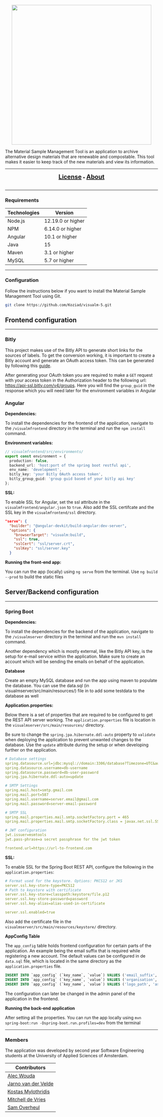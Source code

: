 <p align="center">
  <img width="460" src="http://149.210.144.77:8080/assets/images/LOGO.png">
</p>
The Material Sample Management Tool is an application to archive  alternative design materials that are renewable and compostable.
This tool makes it easier to keep track of the new materials and view its information.

***

<p align="center">
  <a href="https://creativecommons.org/licenses/by-nc-sa/4.0/" style="font-size: 20px; font-weight: bold">License</a> &bull;
  <a href="http://149.210.144.77:8080/#/about" style="font-size: 20px; font-weight: bold">About</a>
  <br><br>
</p>

***
### Requirements
| Technologies | Version |
|-------|-------|
| Node.js | 12.19.0 or higher |
| NPM | 6.14.0 or higher |
| Angular | 10.1 or higher |
| Java | 15 |
| Maven | 3.1 or higher |
| MySQL | 5.7 or higher |

***
### Configuration
Follow the instructions below if you want to install the Material Sample Management Tool using Git.
```bash
git clone https://github.com/Koziad/visualm-5.git
```

## Frontend configuration
***
### Bitly
This project makes use of the Bitly API to generate short links for the sources of labels. To get the conversion working,
it is important to create a Bitly account and generate an OAuth access token. 
This can be generated by following this [guide](https://support.bitly.com/hc/en-us/articles/230647907-How-do-I-generate-an-OAuth-access-token-for-the-Bitly-API-).

After generating your OAuth token you are required to make a `GET` request with your access token in the Authorization header to the following url:
https://api-ssl.bitly.com/v4/groups. Here you will find the `group_guid` in the response which you will need later for the environment variables in Angular

    
### Angular
**Dependencies:**

To install the dependencies for the frontend of the application,
 navigate to the `/visualmfrontend` directory in the terminal and run the `npm install` command. 

**Environment variables:**
```typescript
// visualmfrontend/src/environments/
export const environment = {
  production: false,
  backend_url: 'host:port of the spring boot restful api',
  env_name: 'development',
  bitly_key: 'your Bitly OAuth access token',
  bitly_group_guid: 'group guid based of your bitly api key'
};
```

**SSL:**

To enable SSL for Angular, set the ssl attribute in the `visualmfrontend/angular.json` to `true`. 
Also add the SSL certifcate and the SSL key in the `visualmfrontend/ssl` directory.
```json
"serve": {
  "builder": "@angular-devkit/build-angular:dev-server",
  "options": {
    "browserTarget": "visualm:build",
    "ssl": true,
    "sslCert": "ssl/server.crt",
    "sslKey": "ssl/server.key"
  }
```

**Running the front-end app:**

You can run the app (locally) using `ng serve` from the terminal. Use `ng build --prod` to build the static files


## Server/Backend configuration
***
### Spring Boot
**Dependencies:**

To install the dependencies for the backend of the application,
navigate to the `/visualmserver` directory in the terminal and run the `mvn install` command. 

Another dependency which is mostly external, like the Bitly API key, is the setup for e-mail service within the application.
Make sure to create an account which will be sending the emails on behalf of the application. 

**Database**

Create an empty MySQL database and run the app using maven to populate the database. You can use the data.sql (in visualmserver/src/main/resources/) file in to add some testdata to the database as well


**Application.properties:**

Below there is a set of properties that are required to be configured to get the REST API server working.
The `application.properties` file is location in the `visualmserver/src/main/resources/` directory.

Be sure to change the `spring.jpa.hibernate.ddl-auto` property to `validate` when deploying the application to prevent unwanted changes to the database.
Use the `update` attribute during the setup or when developing further on the application.
```yaml
# Database settings
spring.datasource.url=jdbc:mysql://domain:3306/database?Timezone=UTC&autoReconnect=true
spring.datasource.username=db-username
spring.datasource.password=db-user-password
spring.jpa.hibernate.ddl-auto=update

# SMTP Settings
spring.mail.host=smtp.gmail.com
spring.mail.port=587
spring.mail.username=server.email@gmail.com
spring.mail.password=server-email-password

# SMTP SSL
spring.mail.properties.mail.smtp.socketFactory.port = 465
spring.mail.properties.mail.smtp.socketFactory.class = javax.net.ssl.SSLSocketFactory

# JWT configuration
jwt.issuer=msmtools
jwt.pass-phrase=a secret passphrase for the jwt token

frontend.url=https://url-to-frontend.com
```

**SSL:**

To enable SSL for the Spring Boot REST API, configure the following in the `application.properties`:
```yaml
# Format used for the keystore. Options: PKCS12 or JKS
server.ssl.key-store-type=PKCS12 
# Path to keystore with certificate
server.ssl.key-store=classpath:keystore/file.p12
server.ssl.key-store-password=password
server.ssl.key-alias=alias-used-in-certificate

server.ssl.enabled=true
```
Also add the certificate file in the `visualmserver/src/main/resources/keystore/` directory.

**AppConfig Table**
 
The `app_config` table holds frontend configuration for certain parts of the application. 
An example being the email suffix that is required while registering a new account. 
The default values can be configured in de `data.sql` file, which is located in the same directory as the `application.properties` file.

```sql
INSERT INTO `app_config` (`key_name`, `value`) VALUES ('email_suffix', 'tmp.nl');
INSERT INTO `app_config` (`key_name`, `value`) VALUES ('organisation', 'Github');
INSERT INTO `app_config` (`key_name`, `value`) VALUES ('logo_path', 'assets/images/HvAlogo.png');
```
The configuration can later be changed in the admin panel of the application in the frontend.

**Running the back-end application**

After setting all the properties. You can run the app locally using `mvn spring-boot:run -Dspring-boot.run.profiles=dev` from the terminal

***
### Members
The application was developed by second year Software Engineering students at the University of Applied Sciences of Amsterdam.

| Contributors |
|-------|
| [Alec Wouda](https://github.com/Wauwda) |
| [Jarno van der Velde](https://github.com/Jarnovdvelde) |
| [Kostas Mylothridis](https://github.com/Koziad) |
| [Mitchell de Vries](https://github.com/MitchelldeVrees) |
| [Sam Overheul](https://github.com/SamOver10) |
